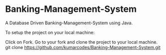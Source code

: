 # Banking-Management-System
A Database Driven Banking-Management-System using Java.

To setup the project on your local machine:

Click on Fork.
Go to your fork and clone the project to your local machine.
git clone https://github.com/kumarcodes/Banking-Management-System.git
